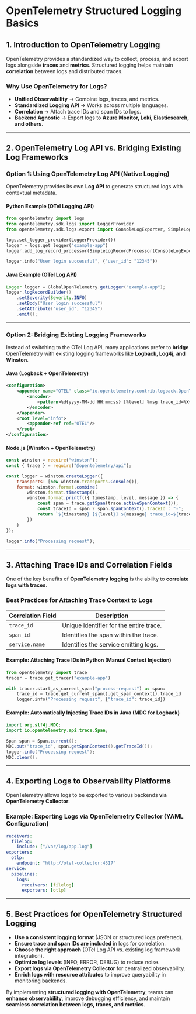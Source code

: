 # OpenTelemetry Structured Logging Basics

## **1. Introduction to OpenTelemetry Logging**
OpenTelemetry provides a standardized way to collect, process, and export logs alongside **traces** and **metrics**. Structured logging helps maintain **correlation** between logs and distributed traces.

### **Why Use OpenTelemetry for Logs?**
- **Unified Observability** → Combine logs, traces, and metrics.
- **Standardized Logging API** → Works across multiple languages.
- **Correlation** → Attach trace IDs and span IDs to logs.
- **Backend Agnostic** → Export logs to **Azure Monitor, Loki, Elasticsearch, and others**.

---

## **2. OpenTelemetry Log API vs. Bridging Existing Log Frameworks**

### **Option 1: Using OpenTelemetry Log API (Native Logging)**
OpenTelemetry provides its own **Log API** to generate structured logs with contextual metadata.

#### **Python Example (OTel Logging API)**
```python
from opentelemetry import logs
from opentelemetry.sdk.logs import LoggerProvider
from opentelemetry.sdk.logs.export import ConsoleLogExporter, SimpleLogRecordProcessor

logs.set_logger_provider(LoggerProvider())
logger = logs.get_logger("example-app")
logger.add_log_record_processor(SimpleLogRecordProcessor(ConsoleLogExporter()))

logger.info("User login successful", {"user_id": "12345"})
```

#### **Java Example (OTel Log API)**
```java
Logger logger = GlobalOpenTelemetry.getLogger("example-app");
logger.logRecordBuilder()
    .setSeverity(Severity.INFO)
    .setBody("User login successful")
    .setAttribute("user_id", "12345")
    .emit();
```

---

### **Option 2: Bridging Existing Logging Frameworks**
Instead of switching to the OTel Log API, many applications prefer to **bridge** OpenTelemetry with existing logging frameworks like **Logback, Log4j, and Winston**.

#### **Java (Logback + OpenTelemetry)**
```xml
<configuration>
    <appender name="OTEL" class="io.opentelemetry.contrib.logback.OpenTelemetryAppender">
        <encoder>
            <pattern>%d{yyyy-MM-dd HH:mm:ss} [%level] %msg trace_id=%X{trace_id} span_id=%X{span_id}%n</pattern>
        </encoder>
    </appender>
    <root level="info">
        <appender-ref ref="OTEL"/>
    </root>
</configuration>
```

#### **Node.js (Winston + OpenTelemetry)**
```javascript
const winston = require("winston");
const { trace } = require("@opentelemetry/api");

const logger = winston.createLogger({
    transports: [new winston.transports.Console()],
    format: winston.format.combine(
        winston.format.timestamp(),
        winston.format.printf(({ timestamp, level, message }) => {
            const span = trace.getSpan(trace.activeSpanContext());
            const traceId = span ? span.spanContext().traceId : "-";
            return `${timestamp} [${level}] ${message} trace_id=${traceId}`;
        })
    )
});

logger.info("Processing request");
```

---

## **3. Attaching Trace IDs and Correlation Fields**
One of the key benefits of **OpenTelemetry logging** is the ability to **correlate logs with traces**.

### **Best Practices for Attaching Trace Context to Logs**
| Correlation Field | Description |
|------------------|-------------|
| `trace_id` | Unique identifier for the entire trace. |
| `span_id` | Identifies the span within the trace. |
| `service.name` | Identifies the service emitting logs. |

#### **Example: Attaching Trace IDs in Python (Manual Context Injection)**
```python
from opentelemetry import trace
tracer = trace.get_tracer("example-app")

with tracer.start_as_current_span("process-request") as span:
    trace_id = trace.get_current_span().get_span_context().trace_id
    logger.info("Processing request", {"trace_id": trace_id})
```

#### **Example: Automatically Injecting Trace IDs in Java (MDC for Logback)**
```java
import org.slf4j.MDC;
import io.opentelemetry.api.trace.Span;

Span span = Span.current();
MDC.put("trace_id", span.getSpanContext().getTraceId());
logger.info("Processing request");
MDC.clear();
```

---

## **4. Exporting Logs to Observability Platforms**
OpenTelemetry allows logs to be exported to various backends **via OpenTelemetry Collector**.

### **Example: Exporting Logs via OpenTelemetry Collector (YAML Configuration)**
```yaml
receivers:
  filelog:
    include: ["/var/log/app.log"]
exporters:
  otlp:
    endpoint: "http://otel-collector:4317"
service:
  pipelines:
    logs:
      receivers: [filelog]
      exporters: [otlp]
```

---

## **5. Best Practices for OpenTelemetry Structured Logging**
- **Use a consistent logging format** (JSON or structured logs preferred).
- **Ensure trace and span IDs are included** in logs for correlation.
- **Choose the right approach** (OTel Log API vs. existing log framework integration).
- **Optimize log levels** (INFO, ERROR, DEBUG) to reduce noise.
- **Export logs via OpenTelemetry Collector** for centralized observability.
- **Enrich logs with resource attributes** to improve queryability in monitoring backends.

By implementing **structured logging with OpenTelemetry**, teams can **enhance observability**, improve debugging efficiency, and maintain **seamless correlation between logs, traces, and metrics**.
